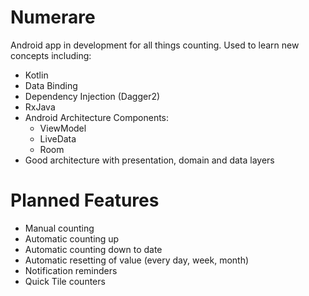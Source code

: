 # Numerare
Android app in development for all things counting. Used to learn new concepts including:
- Kotlin
- Data Binding
- Dependency Injection (Dagger2)
- RxJava
- Android Architecture Components:
  - ViewModel
  - LiveData
  - Room
- Good architecture with presentation, domain and data layers


# Planned Features
- Manual counting
- Automatic counting up 
- Automatic counting down to date
- Automatic resetting of value (every day, week, month)
- Notification reminders
- Quick Tile counters
